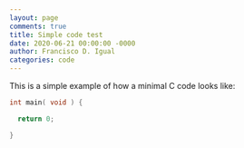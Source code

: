 ```yaml
---
layout: page
comments: true
title: Simple code test
date: 2020-06-21 00:00:00 -0000
author: Francisco D. Igual
categories: code
---
```


This is a simple example of how a minimal C code looks like:

```c
int main( void ) {

  return 0;

}
```
